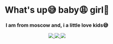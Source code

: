 <div id='header' align="center">
  <h1>What's up😅 baby😩 girl🙎</h1>
  <h3> I am from moscow and, i a little love kids😅 </h3>
  <a href="https://t.me/+w-uCHDeJQN9iMDgy">
    <img src="https://img.shields.io/badge/Telegram-2CA5E0?style=for-the-badge&logo=telegram&logoColor=white">
  <a href="https://pobedarf.ru/wp-content/uploads/2020/02/gitler-802x534.jpg](https://avatars.dzeninfra.ru/get-zen_doc/1590219/pub_5e993fb3762da54879f4237e_5e9968796fe8fc3f6864a637/scale_1200">
    <img src="https://img.shields.io/badge/Wire-B71C1C?style=for-the-badge&logo=wire&logoColor=white">
    <a href="https://tankionline.com/ru/">
      <img src="https://img.shields.io/badge/matrix-000000?style=for-the-badge&logo=Matrix&logoColor=white">
</div>
